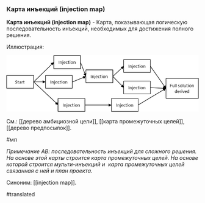### Карта инъекций (injection map)

**Карта инъекций (injection map)** - Карта, показывающая логическую последовательность инъекций, необходимых для достижения полного решения.

Иллюстрация:

![](images/image75.png)

См.: [[дерево амбициозной цели]], [[карта промежуточных целей]], [[дерево предпосылок]].

#мп

*Примечание АВ: последовательность инъекций для сложного решения. На основе этой карты строится карта промежуточных целей. На основе которой строится мульти-инъекций и  карта промежуточных целей связанная с ней и план проекта.*

Синоним: [[injection map]].

#translated
